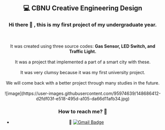 <div align=center><h2>💻 CBNU Creative Engineering Design</h2></div>

<div align=center> 
  <h3>Hi there 👋 , this is my first project of my undergraduate year.</h3>
  <br> 
  <br> 
  It was created using three source codes: <strong>Gas Sensor, LED Switch, and Traffic Light.</strong>
  <br>
  <br> 
  It was a project that implemented a part of a smart city with these.
  <br>
  <br> 
  It was very clumsy because it was my first university project.
  <br>
  <br> 
  We will come back with a better project through many studies in the future.
  <br> 
  <br> 
 ![image](https://user-images.githubusercontent.com/95974639/148686412-d2fdf03f-e518-495d-a105-da66d11afb34.jpg)



### How to reach me? 🤔

- 📮  [![Gmail Badge](https://img.shields.io/badge/Gmail-d14836?style=flat-square&logo=Gmail&logoColor=white&link=mailto:kwakjaemin123@gmail.com)](mailto:kwakjaemin123@gmail.com)
</div>
